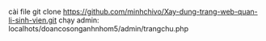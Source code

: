 cài file
git clone https://github.com/minhchivo/Xay-dung-trang-web-quan-li-sinh-vien.git
chạy admin: localhots/doancosonganhnhom5/admin/trangchu.php
